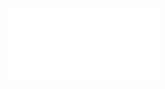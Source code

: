 ![](/Notatki/Semestr%204/Algorytmy%20i%20złożoność%20obliczeniowa/Wykłady/Wykład%204/sdizo_2020_wyklad_3.pdf)
